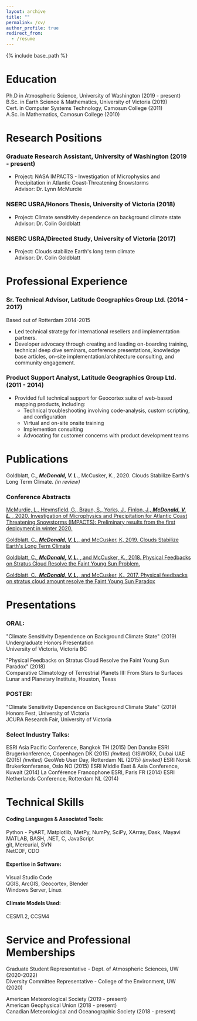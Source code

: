 ```yaml
---
layout: archive
title: ""
permalink: /cv/
author_profile: true
redirect_from:
  - /resume
---
```


{% include base_path %}


# Education  

Ph.D in Atmospheric Science, University of Washington  (2019 - present)  
B.Sc. in Earth Science & Mathematics, University of Victoria  (2019)  
Cert. in Computer Systems Technology, Camosun College  (2011)  
A.Sc. in Mathematics, Camosun College  (2010)


# Research Positions  

### Graduate Research Assistant, University of Washington (2019 - present)
  * Project: NASA IMPACTS - Investigation of Microphysics and Precipitation in Atlantic Coast-Threatening Snowstorms  
  Advisor: Dr. Lynn McMurdie

### NSERC USRA/Honors Thesis, University of Victoria (2018)
  * Project: Climate sensitivity dependence on background climate state  
  Advisor: Dr. Colin Goldblatt
  
### NSERC USRA/Directed Study, University of Victoria (2017)
  * Project: Clouds stabilize Earth's long term climate  
  Advisor: Dr. Colin Goldblatt
  
  
# Professional Experience

### Sr. Technical Advisor, Latitude Geographics Group Ltd. (2014 - 2017)
Based out of Rotterdam 2014-2015
  * Led technical strategy for international resellers and implementation partners.  
  * Developer advocacy through creating and leading on-boarding training, technical deep dive seminars, conference presentations, knowledge base articles, on-site implementation/architecture consulting, and community engagement.

### Product Support Analyst, Latitude Geographics Group Ltd. (2011 - 2014)  
  * Provided full technical support for Geocortex suite of web-based mapping products, including:
      * Technical troubleshooting involving code-analysis, custom scripting, and configuration
      * Virtual and on-site onsite training
      * Implemention consulting
      * Advocating for customer concerns with product development teams


# Publications

Goldblatt, C., ***McDonald, V. L.***, McCusker, K., 2020. Clouds Stabilize Earth's Long Term Climate. *(in review)*  

### Conference Abstracts

[McMurdie, L., Heymsfield, G., Braun, S., Yorks, J., Finlon, J., ***McDonald, V. L.*** , 2020. Investigation of Microphysics and Precipitation for Atlantic Coast Threatening Snowstorms (IMPACTS): Preliminary results from the first deployment in winter 2020.](https://agu.confex.com/agu/fm20/meetingapp.cgi/Paper/757875)


[Goldblatt, C., ***McDonald, V. L.***, and McCusker, K, 2019. Clouds Stabilize Earth's Long Term Climate](https://ui.adsabs.harvard.edu/abs/2019AGUFM.A11L2768G/abstract)  


[Goldblatt, C., ***McDonald, V. L.*** , and McCusker, K., 2018. Physical Feedbacks on Stratus Cloud Resolve the Faint Young Sun Problem.](https://www.hou.usra.edu/meetings/climatology2018/pdf/2013.pdf)  


[Goldblatt, C., ***McDonald, V. L.***, and McCusker, K., 2017. Physical feedbacks on stratus cloud amount resolve the Faint Young Sun Paradox](https://ui.adsabs.harvard.edu/abs/2017AGUFMPP43E..08G/abstract)


<!--ul>{% for post in site.publications %}
    {% include archive-single-cv.html %}
  {% endfor %}</ul-->
  
  
# Presentations

### ORAL:

"Climate Sensitivity Dependence on Background Climate State" (2019)  
Undergraduate Honors Presentation  
University of Victoria, Victoria BC

"Physical Feedbacks on Stratus Cloud Resolve the Faint Young Sun Paradox" (2018)  
Comparative Climatology of Terrestrial Planets III: From Stars to Surfaces   
Lunar and Planetary Institute, Houston, Texas


### POSTER:

"Climate Sensitivity Dependence on Background Climate State" (2019)  
Honors Fest, University of Victoria  
JCURA Research Fair, University of Victoria 


### Select Industry Talks:

ESRI Asia Pacific Conference, Bangkok TH (2015)
Den Danske ESRI Brugerkonference, Copenhagen DK (2015) *(invited)*
GISWORX, Dubai UAE (2015) *(invited)*
GeoWeb User Day, Rotterdam NL (2015) *(invited)*
ESRI Norsk Brukerkonferanse, Oslo NO (2015)
ESRI Middle East & Asia Conference, Kuwait (2014)
La Conférence Francophone ESRI, Paris FR (2014)
ESRI Netherlands Conference, Rotterdam NL (2014)

<!--ul>{% for post in site.talks %}
    {% include archive-single-talk-cv.html %}
  {% endfor %}</ul -->
 
  
# Technical Skills

#### Coding Languages & Associated Tools:  
  Python - PyART, Matplotlib, MetPy, NumPy, SciPy, XArray, Dask, Mayavi  
  MATLAB, BASH, .NET, C, JavaScript  
  git, Mercurial, SVN  
  NetCDF, CDO
  
#### Expertise in Software:  
  Visual Studio Code  
  QGIS, ArcGIS, Geocortex, Blender  
  Windows Server, Linux

#### Climate Models Used:
  CESM1.2, CCSM4


# Service and Professional Memberships

Graduate Student Representative - Dept. of Atmospheric Sciences, UW (2020-2022)  
Diversity Committee Representative - College of the Environment, UW (2020)  

American Meteorological Society (2019 - present)  
American Geophysical Union (2018 - present)  
Canadian Meteorological and Oceanographic Society (2018 - present)
